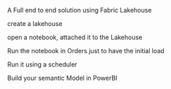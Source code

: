 A Full end to end solution using Fabric Lakehouse

create a lakehouse

open a notebook, attached it to the Lakehouse

Run the notebook in Orders just to have the initial load

Run it using a scheduler

Build your semantic Model in PowerBI

